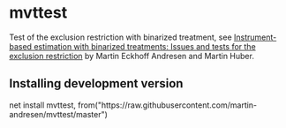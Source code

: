 # mvttest

Test of the exclusion restriction with binarized treatment, see <a href="https://drive.google.com/file/d/1EuI0MaVBVwbq9GC8WVLnCtF_BwUu7dmt/view">Instrument-based estimation with binarized treatments: Issues and tests for the exclusion restriction</a> by Martin Eckhoff Andresen and Martin Huber.

<h2>Installing development version</h2>
net install mvttest, from("https://raw.githubusercontent.com/martin-andresen/mvttest/master")

